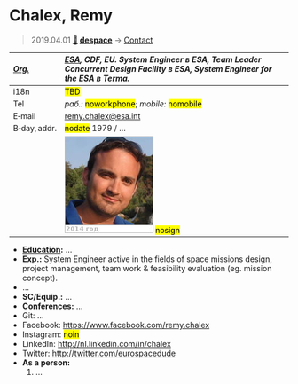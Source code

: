 # Chalex, Remy
> 2019.04.01 **[🚀](../index/index.md) [despace](index.md)** → [Contact](contact.md)

|*[Org.](contact.md)*|*[ESA](zz_esa.md), CDF, EU. System Engineer в ESA, Team Leader Concurrent Design Facility в ESA, System Engineer for the ESA в Terma.*|
|:--|:--|
|i18n| <mark>TBD</mark> |
|Tel|*раб.:* <mark>noworkphone</mark>; *mobile:* <mark>nomobile</mark> |
|E‑mail| <remy.chalex@esa.int> |
|B‑day, addr.| <mark>nodate</mark> 1979 / … |
|| [![](f/contact/c/chalex1_photo_thumb.jpg)](f/contact/c/chalex1_photo.jpg) <mark>nosign</mark> |

   - **[Education](edu.md):** …
   - **Exp.:** System Engineer active in the fields of space missions design, project management, team work & feasibility evaluation (eg. mission concept).
   - …
   - **SC/Equip.:** …
   - **Conferences:** …
   - Git: …
   - Facebook: <https://www.facebook.com/remy.chalex>
   - Instagram: <mark>noin</mark>
   - LinkedIn: <http://nl.linkedin.com/in/chalex>
   - Twitter: <http://twitter.com/eurospacedude>
   - **As a person:**
      1. …

